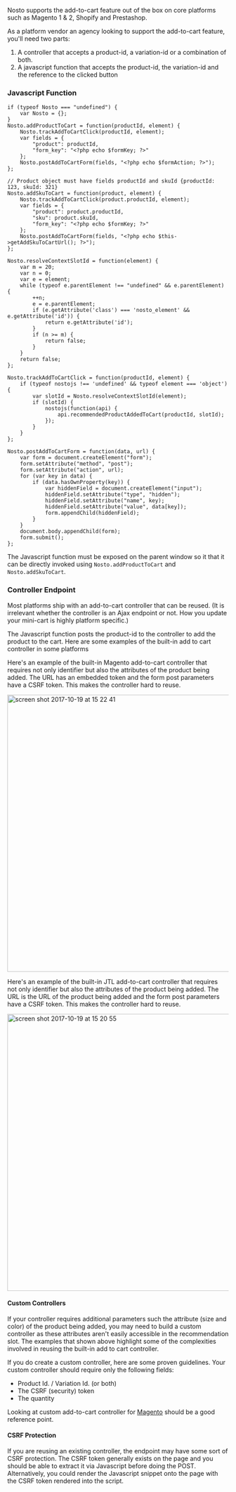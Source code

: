 Nosto supports the add-to-cart feature out of the box on core platforms such as Magento 1 & 2,  Shopify and Prestashop.

As a platform vendor an agency looking to support the add-to-cart feature, you'll need two parts:

1. A controller that accepts a product-id, a variation-id or a combination of both.
2. A javascript function that accepts the product-id, the variation-id and the reference to the clicked button

### Javascript Function

```
if (typeof Nosto === "undefined") {
    var Nosto = {};
}
Nosto.addProductToCart = function(productId, element) {
    Nosto.trackAddToCartClick(productId, element);
    var fields = {
        "product": productId,
        "form_key": "<?php echo $formKey; ?>"
    };
    Nosto.postAddToCartForm(fields, "<?php echo $formAction; ?>");
};

// Product object must have fields productId and skuId {productId: 123, skuId: 321}
Nosto.addSkuToCart = function(product, element) {
    Nosto.trackAddToCartClick(product.productId, element);
    var fields = {
        "product": product.productId,
        "sku": product.skuId,
        "form_key": "<?php echo $formKey; ?>"
    };
    Nosto.postAddToCartForm(fields, "<?php echo $this->getAddSkuToCartUrl(); ?>");
};

Nosto.resolveContextSlotId = function(element) {
    var m = 20;
    var n = 0;
    var e = element;
    while (typeof e.parentElement !== "undefined" && e.parentElement) {
        ++n;
        e = e.parentElement;
        if (e.getAttribute('class') === 'nosto_element' && e.getAttribute('id')) {
            return e.getAttribute('id');
        }
        if (n >= m) {
            return false;
        }
    }
    return false;
};

Nosto.trackAddToCartClick = function(productId, element) {
    if (typeof nostojs !== 'undefined' && typeof element === 'object') {
        var slotId = Nosto.resolveContextSlotId(element);
        if (slotId) {
            nostojs(function(api) {
                api.recommendedProductAddedToCart(productId, slotId);
            });
        }
    }
};

Nosto.postAddToCartForm = function(data, url) {
    var form = document.createElement("form");
    form.setAttribute("method", "post");
    form.setAttribute("action", url);
    for (var key in data) {
        if (data.hasOwnProperty(key)) {
            var hiddenField = document.createElement("input");
            hiddenField.setAttribute("type", "hidden");
            hiddenField.setAttribute("name", key);
            hiddenField.setAttribute("value", data[key]);
            form.appendChild(hiddenField);
        }
    }
    document.body.appendChild(form);
    form.submit();
};
```

The Javascript function must be exposed on the parent window so it that it can be directly invoked using `Nosto.addProductToCart` and `Nosto.addSkuToCart`.

### Controller Endpoint

Most platforms ship with an add-to-cart controller that can be reused. (It is irrelevant whether the controller is an Ajax endpoint or not. How you update your mini-cart is highly platform specific.)

The Javascript function posts the product-id to the controller to add the product to the cart. Here are some examples of the built-in add to cart controller in some platforms

Here's an example of the built-in Magento add-to-cart controller that requires not only identifier but also the attributes of the product being added. The URL has an embedded token and the form post parameters have a CSRF token. This makes the controller hard to reuse.

<img width="631" alt="screen shot 2017-10-19 at 15 22 41" src="https://user-images.githubusercontent.com/327432/31770602-674495f8-b4e1-11e7-8372-392be2cccec0.png">

Here's an example of the built-in JTL add-to-cart controller that requires not only identifier but also the attributes of the product being added. The URL is the URL of the product being added and the form post parameters have a CSRF token. This makes the controller hard to reuse.

<img width="631" alt="screen shot 2017-10-19 at 15 20 55" src="https://user-images.githubusercontent.com/327432/31770562-2ca536dc-b4e1-11e7-9a9a-a3b2a9386ccd.png">


#### Custom Controllers

If your controller requires additional parameters such the attribute (size and color) of the product being added, you may need to build a custom controller as these attributes aren't easily accessible in the recommendation slot. The examples that shown above highlight some of the complexities involved in reusing the built-in add to cart controller. 

If you do create a custom controller, here are some proven guidelines. Your custom controller should require only the following fields:

* Product Id. / Variation Id. (or both)
* The CSRF (security) token
* The quantity

Looking at custom add-to-cart controller for [Magento](https://github.com/Nosto/nosto-magento/blob/develop/app/code/community/Nosto/Tagging/controllers/AddToCartController.php) should be a good reference point.

#### CSRF Protection

If you are reusing an existing controller, the endpoint may have some sort of CSRF protection. The CSRF token generally exists on the page and you should be able to extract it via Javascript before doing the POST. Alternatively, you could render the Javascript snippet onto the page with the CSRF token rendered into the script.